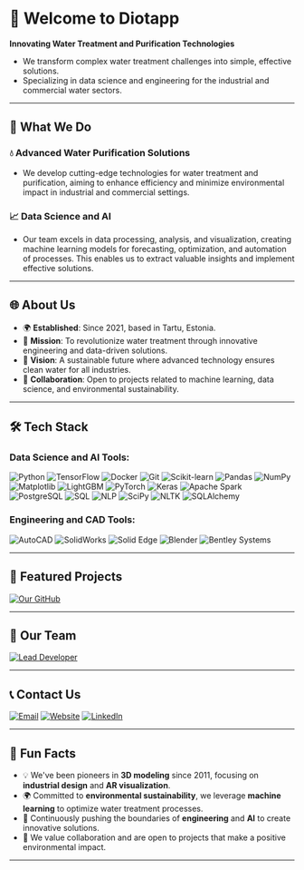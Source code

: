 # 🌊 Welcome to Diotapp

**Innovating Water Treatment and Purification Technologies**

- We transform complex water treatment challenges into simple, effective solutions.
- Specializing in data science and engineering for the industrial and commercial water sectors.

---

## 🔧 What We Do

### 💧 Advanced Water Purification Solutions

- We develop cutting-edge technologies for water treatment and purification, aiming to enhance efficiency and minimize environmental impact in industrial and commercial settings.

### 📈 Data Science and AI

- Our team excels in data processing, analysis, and visualization, creating machine learning models for forecasting, optimization, and automation of processes. This enables us to extract valuable insights and implement effective solutions.

---

## 🌐 About Us

- 🌍 **Established**: Since 2021, based in Tartu, Estonia.
- 🎯 **Mission**: To revolutionize water treatment through innovative engineering and data-driven solutions.
- 🌱 **Vision**: A sustainable future where advanced technology ensures clean water for all industries.
- 🤝 **Collaboration**: Open to projects related to machine learning, data science, and environmental sustainability.

---

## 🛠 Tech Stack

### Data Science and AI Tools:

![Python](https://img.shields.io/badge/Python-3776AB?style=for-the-badge&logo=python&logoColor=white)
![TensorFlow](https://img.shields.io/badge/TensorFlow-FF6F00?style=for-the-badge&logo=tensorflow&logoColor=white)
![Docker](https://img.shields.io/badge/Docker-2496ED?style=for-the-badge&logo=docker&logoColor=white)
![Git](https://img.shields.io/badge/Git-F05032?style=for-the-badge&logo=git&logoColor=white)
![Scikit-learn](https://img.shields.io/badge/Scikit--learn-F7931E?style=for-the-badge&logo=scikit-learn&logoColor=white)
![Pandas](https://img.shields.io/badge/Pandas-150458?style=for-the-badge&logo=pandas&logoColor=white)
![NumPy](https://img.shields.io/badge/NumPy-013243?style=for-the-badge&logo=numpy&logoColor=white)
![Matplotlib](https://img.shields.io/badge/Matplotlib-11557C?style=for-the-badge&logo=Matplotlib&logoColor=white)
![LightGBM](https://img.shields.io/badge/LightGBM-02457A?style=for-the-badge&logo=LightGBM&logoColor=white)
![PyTorch](https://img.shields.io/badge/PyTorch-EE4C2C?style=for-the-badge&logo=pytorch&logoColor=white)
![Keras](https://img.shields.io/badge/Keras-D00000?style=for-the-badge&logo=keras&logoColor=white)
![Apache Spark](https://img.shields.io/badge/Apache%20Spark-E25A1C?style=for-the-badge&logo=apachespark&logoColor=white)
![PostgreSQL](https://img.shields.io/badge/PostgreSQL-336791?style=for-the-badge&logo=postgresql&logoColor=white)
![SQL](https://img.shields.io/badge/SQL-4479A1?style=for-the-badge&logo=Microsoft%20SQL%20Server&logoColor=white)
![NLP](https://img.shields.io/badge/NLP-008080?style=for-the-badge&logo=ai&logoColor=white)
![SciPy](https://img.shields.io/badge/SciPy-8CAAE6?style=for-the-badge&logo=scipy&logoColor=white)
![NLTK](https://img.shields.io/badge/NLTK-003A70?style=for-the-badge&logo=python&logoColor=white)
![SQLAlchemy](https://img.shields.io/badge/SQLAlchemy-CC0000?style=for-the-badge&logo=databricks&logoColor=white)

### Engineering and CAD Tools:

![AutoCAD](https://img.shields.io/badge/AutoCAD-EE3124?style=for-the-badge&logo=autodesk&logoColor=white)
![SolidWorks](https://img.shields.io/badge/SolidWorks-EF3B25?style=for-the-badge&logo=dassaultsystemes&logoColor=white)
![Solid Edge](https://img.shields.io/badge/Solid%20Edge-0078D7?style=for-the-badge&logo=siemens&logoColor=white)
![Blender](https://img.shields.io/badge/Blender-F5792A?style=for-the-badge&logo=blender&logoColor=white)
![Bentley Systems](https://img.shields.io/badge/Bentley-00843E?style=for-the-badge&logo=bentley&logoColor=white)

---

## 🌟 Featured Projects

[![Our GitHub](https://img.shields.io/badge/GitHub-DIOTAPP-blue?style=for-the-badge&logo=github&logoColor=white)](https://github.com/diotapp)

---

## 🌟 Our Team

[![Lead Developer](https://img.shields.io/badge/Lead%20Developer-OKHKO-blue?style=for-the-badge&logo=github&logoColor=white)](https://github.com/okhko)

---

## 📞 Contact Us

[![Email](https://img.shields.io/badge/Email-diotapp@gmail.com-D14836?style=for-the-badge&logo=gmail&logoColor=white)](mailto:diotapp@gmail.com)
[![Website](https://img.shields.io/badge/Website-diotapp.com-4285F4?style=for-the-badge&logo=google-chrome&logoColor=white)](https://www.diotapp.com/)
[![LinkedIn](https://img.shields.io/badge/LinkedIn-DIOTAPP-0077B5?style=for-the-badge&logo=linkedin&logoColor=white)](https://www.linkedin.com/company/diotapp/)

---

## 🌟 Fun Facts

- 💡 We've been pioneers in **3D modeling** since 2011, focusing on **industrial design** and **AR visualization**.
- 🌍 Committed to **environmental sustainability**, we leverage **machine learning** to optimize water treatment processes.
- 🚀 Continuously pushing the boundaries of **engineering** and **AI** to create innovative solutions.
- 🤝 We value collaboration and are open to projects that make a positive environmental impact.

---
